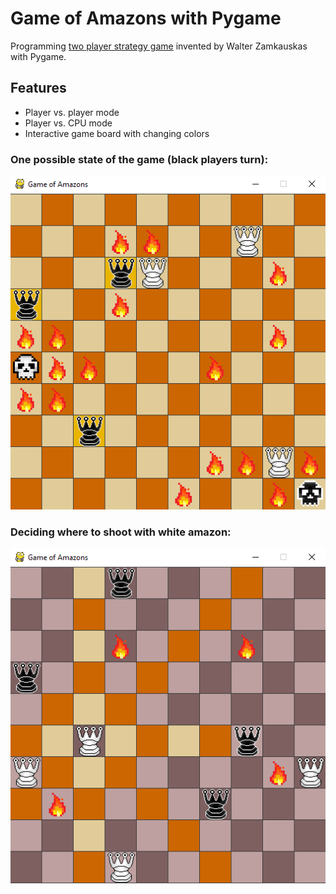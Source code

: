 # Game of Amazons with Pygame

Programming [two player strategy game](https://en.wikipedia.org/wiki/Game_of_the_Amazons) invented by Walter Zamkauskas with Pygame.

## Features
* Player vs. player mode
* Player vs. CPU mode
* Interactive game board with changing colors

### One possible state of the game (black players turn):
![One possible state of the game](https://github.com/squarematr1x/Game-of-Amazons-with-Pygame/blob/master/screenshots/screenshot2.png)

### Deciding where to shoot with white amazon:
![Deciding where to shoot with white amazon](https://github.com/squarematr1x/Game-of-Amazons-with-Pygame/blob/master/screenshots/screenshot3.PNG)
